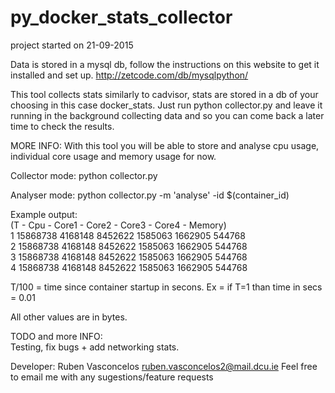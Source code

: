 # py_docker_stats_collector

project started on 21-09-2015

Data is stored in a mysql db, follow the instructions on this website to get it installed and set up. http://zetcode.com/db/mysqlpython/


This tool collects stats similarly to cadvisor, stats are stored in a db of your choosing in this case docker_stats. Just run python collector.py and leave it running in the background collecting data and so you can come back a later time to check the results.




MORE INFO: With this tool you will be able to store and analyse cpu usage, individual core usage and memory usage for now.

Collector mode: python collector.py  

Analyser mode: python collector.py -m 'analyse' -id $(container_id)  

Example output:  
(T - Cpu - Core1 - Core2 - Core3 - Core4 - Memory)  
1 15868738 4168148 8452622 1585063 1662905 544768  
2 15868738 4168148 8452622 1585063 1662905 544768  
3 15868738 4168148 8452622 1585063 1662905 544768  
4 15868738 4168148 8452622 1585063 1662905 544768  


T/100 = time since container startup in secons. Ex = if T=1 than time in secs = 0.01  

All other values are in bytes.  

TODO and more INFO:  
Testing, fix bugs + add networking stats.  




Developer: Ruben Vasconcelos ruben.vasconcelos2@mail.dcu.ie
Feel free to email me with any sugestions/feature requests
